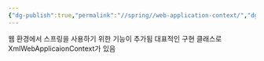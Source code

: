 ```yaml
---
{"dg-publish":true,"permalink":"//spring//web-application-context/","dgPassFrontmatter":true}
---
```



웹 환경에서 스프링을 사용하기 위한 기능이 추가됨
대표적인 구현 클래스로 XmlWebApplicaionContext가 있음